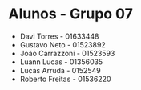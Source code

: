 # Alunos - Grupo 07

* Davi Torres - 01633448
* Gustavo Neto - 01523892
* João Carrazzoni - 01523593    
* Luann Lucas - 01356035    
* Lucas Arruda - 0152549
* Roberto Freitas - 01536220